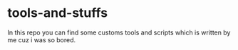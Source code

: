 # tools-and-stuffs
In this repo you can find some customs tools and scripts which is written by me cuz i was so bored.
